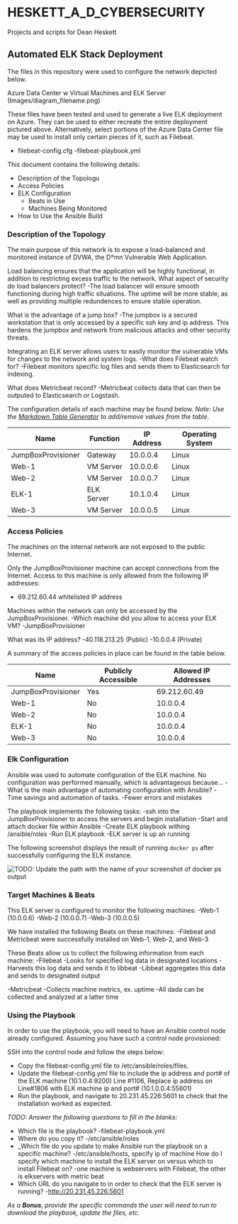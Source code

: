 # HESKETT_A_D_CYBERSECURITY
Projects and scripts for Dean Heskett
## Automated ELK Stack Deployment

The files in this repository were used to configure the network depicted below.

Azure Data Center w Virtual Machines and ELK Server (Images/diagram_filename.png)

These files have been tested and used to generate a live ELK deployment on Azure. They can be used to either recreate the entire deployment pictured above. Alternatively, select portions of the Azure Data Center file may be used to install only certain pieces of it, such as Filebeat.

  - filebeat-config.cfg
  -filebeat-playbook.yml

This document contains the following details:
- Description of the Topologu
- Access Policies
- ELK Configuration
  - Beats in Use
  - Machines Being Monitored
- How to Use the Ansible Build


### Description of the Topology

The main purpose of this network is to expose a load-balanced and monitored instance of DVWA, the D*mn Vulnerable Web Application.

Load balancing ensures that the application will be highly functional, in addition to restricting excess traffic to the network.
What aspect of security do load balancers protect?
	-The load balancer will ensure smooth functioning during high traffic situations. The uptime will be more stable, as well as providing multiple redundences to ensure stable operation.

What is the advantage of a jump box?
	-The jumpbox is a secured workstation that is only accessed by a specific ssh key and ip address. This hardens the jumpbox and network from malicious attacks and other security threats.

Integrating an ELK server allows users to easily monitor the vulnerable VMs for changes to the network and system logs.
-What does Filebeat watch for?
	-Filebeat monitors specific log files and sends them to Elasticsearch for indexing.

What does Metricbeat record?
	-Metricbeat collects data that can then be outputed to Elasticsearch or Logstash.

The configuration details of each machine may be found below.
_Note: Use the [Markdown Table Generator](http://www.tablesgenerator.com/markdown_tables) to add/remove values from the table_.

| Name               | Function | IP Address | Operating System |
|--------------------|----------|------------|------------------|
| JumpBoxProvisioner | Gateway  | 10.0.0.4   | Linux            |
| Web-1              | VM Server| 10.0.0.6   | Linux            |
| Web-2              | VM Server| 10.0.0.7   | Linux            |
| ELK-1              |ELK Server| 10.1.0.4   | Linux            |
| Web-3		     | VM Server| 10.0.0.5   | Linux
### Access Policies

The machines on the internal network are not exposed to the public Internet. 

Only the JumpBoxProvisioner machine can accept connections from the Internet. Access to this machine is only allowed from the following IP addresses:
- 69.212.60.44 whitelisted IP address

Machines within the network can only be accessed by the JumpBoxProvisioner.
-Which machine did you allow to access your ELK VM?
-JumpBoxProvisioner

What was its IP address?
-40.118.213.25 (Public)
-10.0.0.4      (Private)

A summary of the access policies in place can be found in the table below.

| Name               | Publicly Accessible | Allowed IP Addresses |
|--------------------|---------------------|----------------------|
| JumpBoxProvisioner | Yes                 | 69.212.60.49         |
| Web-1              | No                  | 10.0.0.4             |
| Web-2 	     | No		   | 10.0.0.4		  |
| ELK-1              | No                  | 10.0.0.4             |
| Web-3		     | No                  | 10.0.0.4             |
### Elk Configuration

Ansible was used to automate configuration of the ELK machine. No configuration was performed manually, which is advantageous because...
-What is the main advantage of automating configuration with Ansible?
	-Time savings and automation of tasks.
	-Fewer errors and mistakes

The playbook implements the following tasks:
-ssh into the JumpBoxProvisioner to access the servers and begin installation
-Start and attach docker file within Ansible
-Create ELK playbook withing /ansible/roles
-Run ELK playbook
-ELK server is up an running

The following screenshot displays the result of running `docker ps` after successfully configuring the ELK instance.

![TODO: Update the path with the name of your screenshot of docker ps output](Images/docker_ps_output.png)

### Target Machines & Beats
This ELK server is configured to monitor the following machines:
-Web-1 (10.0.0.6)
-Web-2 (10.0.0.7)
-Web-3 (10.0.0.5)

We have installed the following Beats on these machines:
-Filebeat and Metricbeat were successfully installed on Web-1, Web-2, and Web-3

These Beats allow us to collect the following information from each machine:
-Filebeat
	-Looks for specified log data in designated locations
	-Harvests this log data and sends it to libbeat
	-Libbeat aggregates this data and sends to designated output

-Metricbeat
	-Collects machine metrics, ex. uptime
	-All dada can be collected and analyzed at a latter time



### Using the Playbook
In order to use the playbook, you will need to have an Ansible control node already configured. Assuming you have such a control node provisioned: 

SSH into the control node and follow the steps below:
- Copy the filebeat-config.yml file to /etc/ansible/roles/files.
- Update the filebeat-config.yml file to include the ip address and port# of the ELK machine (10.1.0.4:9200) Line #1106, Replace ip address on Line#1806 with ELK machine ip and port# (10.1.0.0.4:55601)
- Run the playbook, and navigate to 20.231.45.226:5601 to check that the installation worked as expected.

_TODO: Answer the following questions to fill in the blanks:_
- Which file is the playbook? 
	-filebeat-playbook.yml
-  Where do you copy it? 
	-/etc/ansible/roles
- _Which file do you update to make Ansible run the playbook on a specific machine?
	-/etc/ansible/hosts, specify ip of machine
 How do I specify which machine to install the ELK server on versus which to install Filebeat on?
	-one machine is webservers with Filebeat, the other is elkservers with metric beat	
- Which URL do you navigate to in order to check that the ELK server is running?
	-http://20.231.45.226:5601

_As a **Bonus**, provide the specific commands the user will need to run to download the playbook, update the files, etc._











